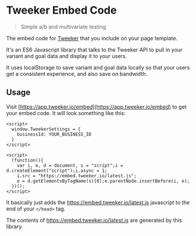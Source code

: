 # Tweeker Embed Code

> Simple a/b and multivariate testing

The embed code for [Tweeker](https://tweeker.io) that you include on your page template.

It's an ES6 Javascript library that talks to the Tweeker API to pull in your variant and goal data and display it to your users.

It uses localStorage to save variant and goal data locally so that your users get a consistent experience, and also save on bandwidth.

## Usage

Visit [https://app.tweeker.io/embed](https://app.tweeker.io/embed) to get your embed code. It will look something like this:

```
<script>
  window.TweekerSettings = {
    businessId: YOUR_BUSINESS_ID
  }
</script>

<script>
  (function(){
    var i, e, d = document, s = "script";i = d.createElement("script");i.async = 1;
    i.src = "https://embed.tweeker.io/latest.js";
    e = d.getElementsByTagName(s)[0];e.parentNode.insertBefore(i, e);
  })();
</script>
```
It basically just adds the https://embed.tweeker.io/latest.js javascript to the end of your `</head>` tag.

The contents of https://embed.tweeker.io/latest.js are generated by this library.
